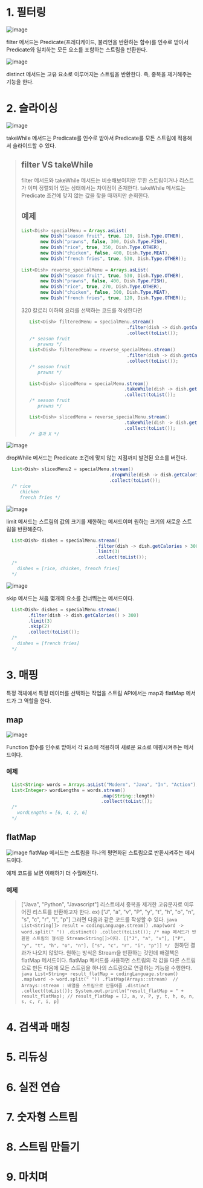 # 1. 필터링
![image](https://user-images.githubusercontent.com/35757620/215309780-27511d54-5965-4ab5-877e-3a579b708aea.png)

filter 메서드는 Predicate(프레디케이드, 불리언을 반환하는 함수)를 인수로 받아서 Predicate와 일치하는 모든 요소를 포함하는 스트림을 반환한다.

![image](https://user-images.githubusercontent.com/35757620/215309896-d73e494e-64d6-4b21-a020-15f371cf2243.png)

distinct 메서드는 고유 요소로 이루어지는 스트림을 반환한다. 즉, 중복을 제거해주는 기능을 한다.

# 2. 슬라이싱

![image](https://user-images.githubusercontent.com/35757620/215309954-14cbb22c-d05b-4ba2-b5dd-0cfabb0f08c8.png)

takeWhile 메서드는 Predicate를 인수로 받아서 Predicate를 모든 스트림에 적용해서 슬라이드할 수 있다.
> ## filter VS takeWhile
> 
> filter 메서드와 takeWhile 메서드는 비슷해보이지만 무한 스트림이거나 리스트가 이미 정렬되어 있는 상태에서는 차이점이 존재한다.
> takeWhile 메서드는 Predicate 조건에 맞지 않는 값을 찾을 때까지만 순회한다.
> ## 예제
> ```java
>List<Dish> specialMenu = Arrays.asList(
>        new Dish("season fruit", true, 120, Dish.Type.OTHER),
>        new Dish("prawns", false, 300, Dish.Type.FISH),
>        new Dish("rice", true, 350, Dish.Type.OTHER),
>        new Dish("chicken", false, 400, Dish.Type.MEAT),
>        new Dish("french fries", true, 530, Dish.Type.OTHER));
>  
>List<Dish> reverse_specialMenu = Arrays.asList(
>        new Dish("season fruit", true, 530, Dish.Type.OTHER),
>        new Dish("prawns", false, 400, Dish.Type.FISH),
>        new Dish("rice", true, 270, Dish.Type.OTHER),
>        new Dish("chicken", false, 300, Dish.Type.MEAT),
>        new Dish("french fries", true, 120, Dish.Type.OTHER));
> ```
> 320 칼로리 이하의 요리를 선택하는 코드를 작성한다면
> ```java
>    List<Dish> filteredMenu = specialMenu.stream()
>                                        .filter(dish -> dish.getCalories() < 320)
>                                        .collect(toList());
>    /* season fruit
>       prawns */
>    List<Dish> filteredMenu = reverse_specialMenu.stream()
>                                        .filter(dish -> dish.getCalories() < 320)
>                                        .collect(toList());   
>    /* season fruit
>       prawns */
>    
>    List<Dish> slicedMenu = specialMenu.stream()
>                                       .takeWhile(dish -> dish.getCalories() < 320)
>                                       .collect(toList());
>    /* season fruit
>       prawns */
>
>    List<Dish> slicedMenu = reverse_specialMenu.stream()
>                                       .takeWhile(dish -> dish.getCalories() < 320)
>                                       .collect(toList());
>    /* 결과 X */
>
>  ```

  
![image](https://user-images.githubusercontent.com/35757620/215311218-60a5b826-68c9-413b-80b9-115593c4eff1.png)

dropWhile 메서드는 Predicate 조건에 맞지 않는 지점까지 발견된 요소를 버린다.
```java
  List<Dish> slicedMenu2 = specialMenu.stream()
                                      .dropWhile(dish -> dish.getCalories() < 320)
                                      .collect(toList());
  /* rice
     chicken
     french fries */                                                                              
```
![image](https://user-images.githubusercontent.com/35757620/215311485-1c8e1f53-98a6-441f-86c1-95b2ae1ed9df.png)

limit 메서드는 스트림의 값의 크기를 제한하는 메서드이며 원하는 크기의 새로운 스트림을 반환해준다.
```java
  List<Dish> dishes = specialMenu.stream()
                                 .filter(dish -> dish.getCalories > 300)
                                 .limit(3)
                                 .collect(toList());
  /* 
    dishes = [rice, chicken, french fries]
  */
```                                                                                  
![image](https://user-images.githubusercontent.com/35757620/215311741-e821ba20-21b1-45f2-b7a6-c61c26df22aa.png)

skip 메서드는 처음 몇개의 요소를 건너뛰는는 메서드이다.
```java
  List<Dish> dishes = specialMenu.stream()
        .filter(dish -> dish.getCalories() > 300)
        .limit(3)
        .skip(2)
        .collect(toList());
  /*
    dishes = [french fries]
  */
```

# 3. 매핑
  특정 객체에서 특정 데이터를 선택하는 작업을 스트림 API에서는 map과 flatMap 메서드가 그 역할을 한다.
  
  ## map
  ![image](https://user-images.githubusercontent.com/35757620/215312790-ba9749cb-2744-4c51-a57c-95d471205a3f.png)
  
  Function 함수를 인수로 받아서 각 요소에 적용하여 새로운 요소로 매핑시켜주는 메서드이다.
  ### 예제
  ```java
    List<String> words = Arrays.asList("Modern", "Java", "In", "Action");
    List<Integer> wordLengths = words.stream()
                                     .map(String::length)
                                     .collect(toList());
    /*
      wordLengths = [6, 4, 2, 6]
    */
  ```
  
  ## flatMap
  ![image](https://user-images.githubusercontent.com/35757620/215312827-f8d8d873-11f6-4375-b7b2-ae8bf9ce7916.png)
  flatMap 메서드는 스트림을 하나의 평면화된 스트림으로 반환시켜주는 메서드이다.
  
  예제 코드를 보면 이해하기 더 수월해진다.
  ### 예제
  > ["Java", "Python", "Javascript"] 리스트에서 중복을 제거한 고유문자로 이루어진 리스트를 반환하고자 한다.
    ex) ["J", "a", "v", "P", "y", "t", "h", "o", "n", "s", "c", "r", "i", "p"]
    그러면 다음과 같은 코드를 작성할 수 있다.
    ```java
       List<String[]> result = codingLanguage.stream()
            .map(word -> word.split(" "))
            .distinct()
            .collect(toList());
      /*
        map 메서드가 반환한 스트림의 형식은 Stream<String[]>이다.
        [["J", "a", "v"], ["P", "y", "t", "h", "o", "n"], ["s", "c", "r", "i", "p"]]
      */
    ```
    원하던 결과가 나오지 않았다. 원하는 방식은 Stream<String>을 반환하는 것인데 해결책은 flatMap 메서드이다.
    flatMap 메서드를 사용하면 스트림의 각 값을 다른 스트림으로 만든 다음에 모든 스트림을 하나의 스트림으로 연결하는 기능을
    수행한다.
    ```java
      List<String> result_flatMap = codingLanguage.stream()
                   .map(word -> word.split(" "))
                   .flatMap(Arrays::stream)  // Arrays::stream : 배열을 스트림으로 만들어줌
                   .distinct
                   .collect(toList());
      System.out.println("result_flatMap = " + result_flatMap);
      // result_flatMap = [J, a, v, P, y, t, h, o, n, s, c, r, i, p]
    ```
  
# 4. 검색과 매칭
# 5. 리듀싱
# 6. 실전 연습
# 7. 숫자형 스트림
# 8. 스트림 만들기
# 9. 마치며
